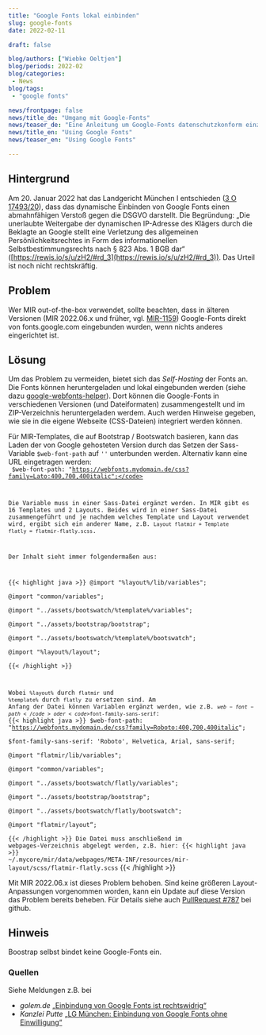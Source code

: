 ```yaml
---
title: "Google Fonts lokal einbinden"
slug: google-fonts
date: 2022-02-11

draft: false

blog/authors: ["Wiebke Oeltjen"]
blog/periods: 2022-02
blog/categories:
 - News
blog/tags:
 - "google fonts"

news/frontpage: false
news/title_de: "Umgang mit Google-Fonts"
news/teaser_de: "Eine Anleitung um Google-Fonts datenschutzkonform einzubinden"
news/title_en: "Using Google Fonts"
news/teaser_en: "Using Google Fonts"

---
```

## Hintergrund
Am 20. Januar 2022 hat das Landgericht München I entschieden ([3 O 17493/20](https://rewis.io/urteile/urteil/lhm-20-01-2022-3-o-1749320/)), dass das dynamische Einbinden von Google Fonts einen abmahnfähigen Verstoß gegen die DSGVO darstellt. Die Begründung: „Die unerlaubte Weitergabe der dynamischen IP-Adresse des Klägers durch die Beklagte an Google stellt eine Verletzung des allgemeinen Persönlichkeitsrechtes in Form des informationellen Selbstbestimmungsrechts nach § 823 Abs. 1 BGB dar“ ([https://rewis.io/s/u/zH2/#rd_3](https://rewis.io/s/u/zH2/#rd_3)). Das Urteil ist noch nicht rechtskräftig. 

## Problem
Wer MIR out-of-the-box verwendet, sollte beachten, dass in älteren Versionen (MIR 2022.06.x und früher, vgl. [MIR-1159](https://mycore.atlassian.net/browse/MIR-1159)) Google-Fonts direkt von fonts.google.com eingebunden wurden, wenn nichts anderes eingerichtet ist. 

## Lösung
Um das Problem zu vermeiden, bietet sich das *Self-Hosting* der Fonts an. Die Fonts können heruntergeladen und lokal eingebunden werden (siehe dazu [google-webfonts-helper](https://google-webfonts-helper.herokuapp.com/fonts)). Dort können die Google-Fonts in verschiedenen Versionen (und Dateiformaten) zusammengestellt und im ZIP-Verzeichnis heruntergeladen werdem. Auch werden Hinweise gegeben, wie sie in die eigene Webseite (CSS-Dateien) integriert werden können.

Für MIR-Templates, die auf Bootstrap / Bootswatch basieren, kann das Laden der von Google gehosteten Version durch das Setzen der Sass-Variable <code>$web-font-path</code> auf <code>''</code> unterbunden werden. Alternativ kann eine URL eingetragen werden:  
<code> $web-font-path: \"https://webfonts.mydomain.de/css?family=Lato:400,700,400italic";</code>

Die Variable muss in einer Sass-Datei ergänzt werden. In MIR gibt es 16 Templates und 2 Layouts. Beides wird in einer Sass-Datei zusammengeführt und je nachdem welches Template und Layout verwendet wird, ergibt sich ein anderer Name, z.B. <code>Layout flatmir + Template flatly = flatmir-flatly.scss</code>.

Der Inhalt sieht immer folgendermaßen aus:

{{< highlight java >}}
 @import "%layout%/lib/variables";  
 @import "common/variables";  
 @import  "../assets/bootswatch/%template%/variables";  
 @import  "../assets/bootstrap/bootstrap";  
 @import  "../assets/bootswatch/%template%/bootswatch";  
 @import "%layout%/layout";  
{{< /highlight >}}

Wobei <code>%layout%</code> durch <code>flatmir</code> und <code>%template%</code> durch <code>flatly</code> zu ersetzen sind. Am Anfang der Datei können Variablen ergänzt werden, wie z.B. <code>$web-font-path</code> oder <code>$font-family-sans-serif</code>:
{{< highlight java >}}
 $web-font-path: "https://webfonts.mydomain.de/css?family=Roboto:400,700,400italic";  
 $font-family-sans-serif: 'Roboto', Helvetica, Arial, sans-serif;  
 @import "flatmir/lib/variables";  
 @import "common/variables";  
 @import  "../assets/bootswatch/flatly/variables";  
 @import  "../assets/bootstrap/bootstrap";  
 @import  "../assets/bootswatch/flatly/bootswatch";  
 @import "flatmir/layout“;  
{{< /highlight >}}
Die Datei muss anschließend im webpages-Verzeichnis abgelegt werden, z.B. hier:
{{< highlight java >}}
 ~/.mycore/mir/data/webpages/META-INF/resources/mir-layout/scss/flatmir-flatly.scss</code>
{{< /highlight >}}

Mit MIR 2022.06.x ist dieses Problem behoben. Sind keine größeren Layout-Anpassungen vorgenommen worden, kann ein Update auf diese Version das Problem bereits beheben. Für Details siehe auch [PullRequest #787](https://github.com/MyCoRe-Org/mir/pull/787/files) bei github.


## Hinweis
Boostrap selbst bindet keine Google-Fonts ein.

### Quellen
Siehe Meldungen z.B. bei 
* _golem.de_ [„Einbindung von Google Fonts ist rechtswidrig“](https://www.golem.de/news/landgericht-muenchen-einbindung-von-google-fonts-ist-rechtswidrig-2202-162826.html)  
* _Kanzlei Putte_ [„LG München: Einbindung von Google Fonts ohne Einwilligung“](https://www.ra-plutte.de/lg-muenchen-dynamische-einbindung-google-web-fonts-ist-dsgvo/)  

